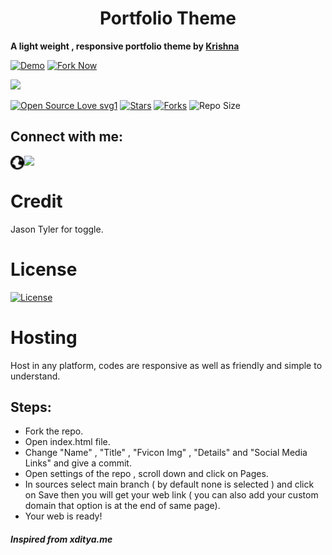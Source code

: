 <h1 align="center">Portfolio Theme</h1>
<p><b>A light weight , responsive portfolio theme by <a href="https://github.com/krishna6688">Krishna</a></b></p>

[![Demo](https://img.shields.io/badge/Live-Demo-blue?style=flat-square)](https://krishnk216.github.io/Portfolio/)
[![Fork Now](https://img.shields.io/badge/Fork-Now-red?style=flat-square)](https://github.com/krishk216/Portfolio/fork)



<img src="http://telegra.ph//file/7f621c37c0a6b908a388d.jpg">


[![Open Source Love svg1](https://badges.frapsoft.com/os/v1/open-source.png?v=103)]( https://github.com/krishna6688/Portfolio)
[![Stars](https://img.shields.io/github/stars/krishk216/Portfolio?&style=flat-square)]( https://github.com/krishna6688/Portfolio/stargazers)
[![Forks](https://img.shields.io/github/forks/krishk216/Portfolio?&style=flat-square)]( https://github.com/krishna6688/Portfolio/network/members)
![Repo Size](https://img.shields.io/github/repo-size/krishk216/Portfolio?style=flat-square)

## Connect with me:
[<img align="left" color="blue" width="22px" src="https://raw.githubusercontent.com/iconic/open-iconic/master/svg/globe.svg" />][website]
[<img align="left" color="blue" width="22px" src="https://cdn.jsdelivr.net/npm/simple-icons@v3/icons/telegram.svg" />][telegram]
<br />


[website]: https://
[telegram]: https://t.me/krishna26211

# Credit
Jason Tyler for toggle.

# License

[![License](https://img.shields.io/badge/Apache-2.0-red?style=flat-square)](https://github.com/krishna6688/Portfolio/blob/main/LICENSE)

# Hosting

Host in any platform, codes are responsive as well as friendly and simple to understand.

## Steps:

* Fork the repo.
* Open index.html file.
* Change "Name" , "Title" , "Fvicon Img" , "Details" and "Social Media Links" and give a commit.
* Open settings of the repo , scroll down and click on Pages.
* In sources select main branch ( by default none is selected ) and click on Save then you will get your web link ( you can also add your custom domain that option is at the end of same page). 
* Your web is ready!

<h5>Inspired from xditya.me</h5>
